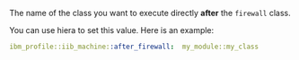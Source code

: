 The name of the class you want to execute directly **after** the `firewall` class.

You can use hiera to set this value. Here is an example:

```yaml
ibm_profile::iib_machine::after_firewall:  my_module::my_class
```
